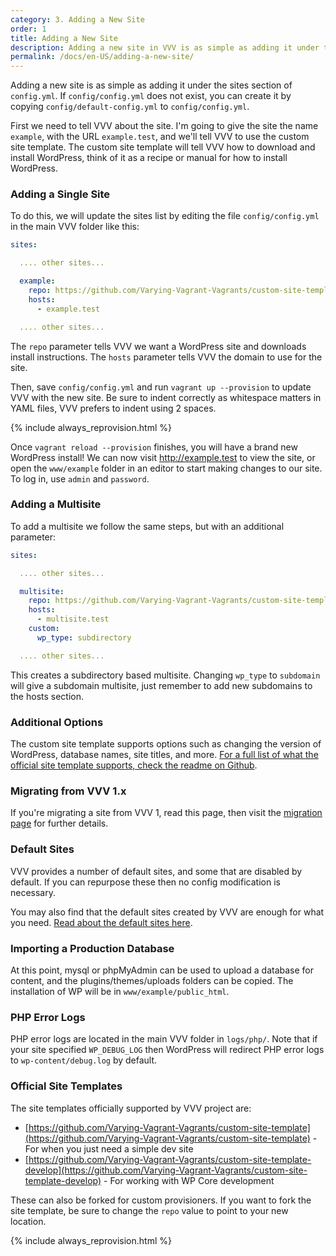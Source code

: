 ```yaml
---
category: 3. Adding a New Site
order: 1
title: Adding a New Site
description: Adding a new site in VVV is as simple as adding it under the sites section of vvv-custom.yml. Create it by copying `config/default-config.yml` to `config/config.yml`.
permalink: /docs/en-US/adding-a-new-site/
---
```


Adding a new site is as simple as adding it under the sites section of `config.yml`. If `config/config.yml` does not exist, you can create it by copying `config/default-config.yml` to `config/config.yml`.

First we need to tell VVV about the site. I'm going to give the site the name `example`, with the URL `example.test`, and we'll tell VVV to use the custom site template. The custom site template will tell VVV how to download and install WordPress, think of it as a recipe or manual for how to install WordPress.

### Adding a Single Site

To do this, we will update the sites list by editing the file `config/config.yml` in the main VVV folder like this:

```yaml
sites:

  .... other sites...

  example:
    repo: https://github.com/Varying-Vagrant-Vagrants/custom-site-template.git
    hosts:
      - example.test

  .... other sites...
```

The `repo` parameter tells VVV we want a WordPress site and downloads install instructions. The `hosts` parameter tells VVV the domain to use for the site.

Then, save `config/config.yml` and run `vagrant up --provision` to update VVV with the new site. Be sure to indent correctly as whitespace matters in YAML files, VVV prefers to indent using 2 spaces.

{% include always_reprovision.html %}

Once `vagrant reload --provision` finishes, you will have a brand new WordPress install! We can now visit http://example.test to view the site, or open the `www/example` folder in an editor to start making changes to our site. To log in, use `admin` and `password`.

### Adding a Multisite

To add a multisite we follow the same steps, but with an additional parameter:

```yaml
sites:

  .... other sites...

  multisite:
    repo: https://github.com/Varying-Vagrant-Vagrants/custom-site-template
    hosts:
      - multisite.test
    custom:
      wp_type: subdirectory

  .... other sites...

```

This creates a subdirectory based multisite. Changing `wp_type` to `subdomain` will give a subdomain multisite, just remember to add new subdomains to the hosts section.

### Additional Options

The custom site template supports options such as changing the version of WordPress, database names, site titles, and more. [For a full list of what the official site template supports,  check the readme on Github](https://github.com/Varying-Vagrant-Vagrants/custom-site-template).

### Migrating from VVV 1.x

If you're migrating a site from VVV 1, read this page, then visit the [migration page](migrating-vvv1.md) for further details.

### Default Sites

VVV provides a number of default sites, and some that are disabled by default. If you can repurpose these then no config modification is necessary.

You may also find that the default sites created by VVV are enough for what you need. [Read about the default sites here](../references/default-sites.md).

### Importing a Production Database

At this point, mysql or phpMyAdmin can be used to upload a database for content, and the plugins/themes/uploads folders can be copied. The installation of WP will be in `www/example/public_html`.


### PHP Error Logs

PHP error logs are located in the main VVV folder in `logs/php/`. Note that if your site specified `WP_DEBUG_LOG` then WordPress will redirect PHP error logs to `wp-content/debug.log` by default.

### Official Site Templates

The site templates officially supported by VVV project are:

* [https://github.com/Varying-Vagrant-Vagrants/custom-site-template](https://github.com/Varying-Vagrant-Vagrants/custom-site-template) - For when you just need a simple dev site
* [https://github.com/Varying-Vagrant-Vagrants/custom-site-template-develop](https://github.com/Varying-Vagrant-Vagrants/custom-site-template-develop) - For working with WP Core development

These can also be forked for custom provisioners. If you want to fork the site template, be sure to change the `repo` value to point to your new location.

{% include always_reprovision.html %}
